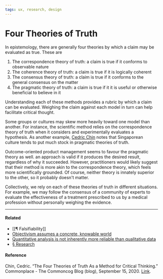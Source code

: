 ```yaml
---
tags: ux, research, design
---
```


# Four Theories of Truth

In epistemology, there are generally four theories by which a claim may be evaluated as true. These are

1. The correspondence theory of truth: a claim is true if it conforms to observable nature
2. The coherence theory of truth: a claim is true if it is logically coherent
3. The consensus theory of truth: a claim is true if it conforms to the general consensus on the matter
4. The pragmatic theory of truth: a claim is true if it it is useful or otherwise beneficial to believe in it

Understanding each of these methods provides a rubric by which a claim can be evaluated. Weighing the claim against each model in turn can help facilitate critical thought.

Some groups or cultures may skew more heavily toward one model than another. For instance, the scientific method relies on the correspondence theory of truth when it considers and experimentally evaluates a hypothesis. As another example, [Cedric Chin](https://publish.obsidian.md/mobydiction/Cedric+Chin) notes that Singaporean culture tends to put much stock in pragmatic theories of truth.

Outcome-oriented product management seems to favour the pragmatic theory as well. an approach is valid if it produces the desired result, regardless of why it succeeded. However, practitioners would likely suggest that their method is more akin to the correspondence theory, which feels more scientifically grounded. Of course, neither theory is innately superior to the other, so it probably doesn't matter.

Collectively, we rely on each of these theories of truth in different situations. For example, we may follow the consensus of a community of experts to evaluate the effectiveness of a treatment prescribed to us by a medical profession without personally weighing the evidence.

---

#### Related

- [[¶ Falsifiability]]
- [Objectivism assumes a concrete, knowable world](https://publish.obsidian.md/mobydiction/notes/Objectivism+assumes+a+concrete%2C+knowable+world)
- [Quantitative analysis is not inherently more reliable than qualitative data](https://publish.obsidian.md/mobydiction/notes/Quantitative+analysis+is+not+inherently+more+reliable+than+qualitative+data)
- [§ Research](https://publish.obsidian.md/mobydiction/notes/%C2%A7+Research)

#### Reference

Chin, Cedric. “The Four Theories of Truth As a Method for Critical Thinking.” Commonplace - The Commoncog Blog (blog), September 15, 2020. [Link](https://commoncog.com/blog/four-theories-of-truth/).